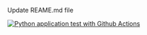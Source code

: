 Update REAME.md file

[![Python application test with Github Actions](https://github.com/briannguyenhtnb/udacity-azuredevops-project2/actions/workflows/python-publish.yml/badge.svg?branch=github-actions)](https://github.com/briannguyenhtnb/udacity-azuredevops-project2/actions/workflows/python-publish.yml)
